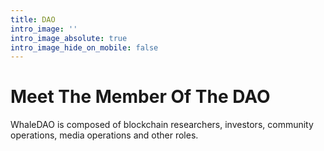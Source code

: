 ```yaml
---
title: DAO
intro_image: ''
intro_image_absolute: true
intro_image_hide_on_mobile: false
---
```


# Meet The Member Of The DAO

WhaleDAO is composed of blockchain researchers, investors, community operations, media operations and other roles.
